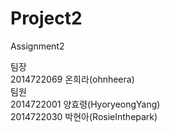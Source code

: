 # Project2

Assignment2<br>

팀장 <br>
2014722069 온희라(ohnheera) <br>
팀원 <br>
2014722001 양효령(HyoryeongYang) <br>
2014722030 박현아(RosieInthepark)

